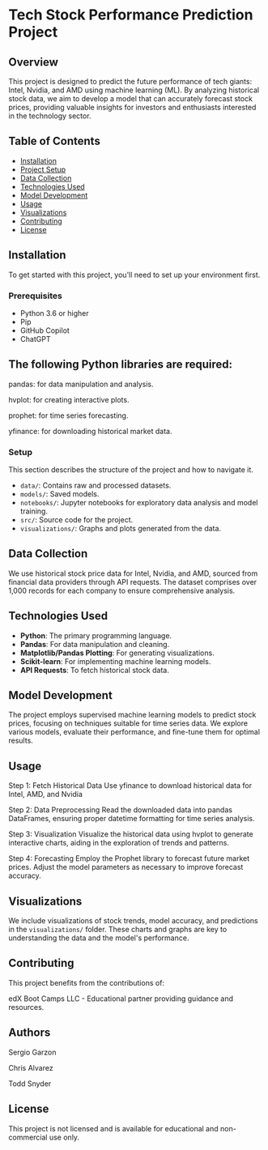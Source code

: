 # Tech Stock Performance Prediction Project

## Overview

This project is designed to predict the future performance of tech giants: Intel, Nvidia, and AMD using machine learning (ML). By analyzing historical stock data, we aim to develop a model that can accurately forecast stock prices, providing valuable insights for investors and enthusiasts interested in the technology sector.

## Table of Contents

- [Installation](#installation)
- [Project Setup](#project-setup)
- [Data Collection](#data-collection)
- [Technologies Used](#technologies-used)
- [Model Development](#model-development)
- [Usage](#usage)
- [Visualizations](#visualizations)
- [Contributing](#contributing)
- [License](#license)

## Installation

To get started with this project, you'll need to set up your environment first.

### Prerequisites

- Python 3.6 or higher
- Pip
- GitHub Copilot
- ChatGPT

## The following Python libraries are required:

pandas: for data manipulation and analysis.

hvplot: for creating interactive plots.

prophet: for time series forecasting.

yfinance: for downloading historical market data.

### Setup

This section describes the structure of the project and how to navigate it.

- `data/`: Contains raw and processed datasets.
- `models/`: Saved models.
- `notebooks/`: Jupyter notebooks for exploratory data analysis and model training.
- `src/`: Source code for the project.
- `visualizations/`: Graphs and plots generated from the data.

## Data Collection

We use historical stock price data for Intel, Nvidia, and AMD, sourced from financial data providers through API requests. The dataset comprises over 1,000 records for each company to ensure comprehensive analysis.

## Technologies Used

- **Python**: The primary programming language.
- **Pandas**: For data manipulation and cleaning.
- **Matplotlib/Pandas Plotting**: For generating visualizations.
- **Scikit-learn**: For implementing machine learning models.
- **API Requests**: To fetch historical stock data.

## Model Development

The project employs supervised machine learning models to predict stock prices, focusing on techniques suitable for time series data. We explore various models, evaluate their performance, and fine-tune them for optimal results.

## Usage

Step 1: Fetch Historical Data
Use yfinance to download historical data for Intel, AMD, and Nvidia

Step 2: Data Preprocessing
Read the downloaded data into pandas DataFrames, ensuring proper datetime formatting for time series analysis.

Step 3: Visualization
Visualize the historical data using hvplot to generate interactive charts, aiding in the exploration of trends and patterns.

Step 4: Forecasting
Employ the Prophet library to forecast future market prices. Adjust the model parameters as necessary to improve forecast accuracy.

## Visualizations

We include visualizations of stock trends, model accuracy, and predictions in the `visualizations/` folder. These charts and graphs are key to understanding the data and the model's performance.

## Contributing

This project benefits from the contributions of:

edX Boot Camps LLC - Educational partner providing guidance and resources.

## Authors

Sergio Garzon

Chris Alvarez

Todd Snyder

## License

This project is not licensed and is available for educational and non-commercial use only.



